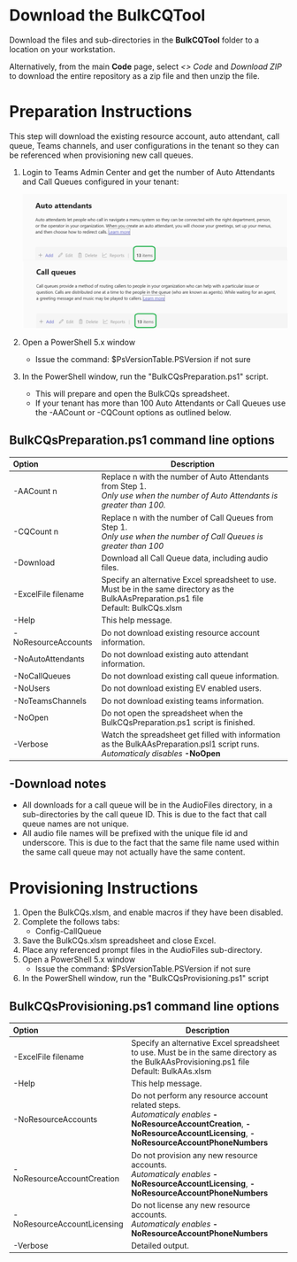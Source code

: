 # Download the BulkCQTool

Download the files and sub-directories in the **BulkCQTool** folder to a location on your workstation.

Alternatively, from the main **Code** page, select *<> Code* and *Download ZIP* to download the entire repository as a zip file and then unzip the file.

# Preparation Instructions

This step will download the existing resource account, auto attendant, call queue, Teams channels, and user configurations in the tenant so they can be referenced when provisioning new call queues.

1. Login to Teams Admin Center and get the number of Auto Attendants and Call Queues configured in your tenant:

   ![Screenshot showing the Teams Admin Center summary table headers for Auto Attendants and Call Queues.](/media/TAC-Number-AA-CQ.png)

1. Open a PowerShell 5.x window
   - Issue the command: $PsVersionTable.PSVersion if not sure
1. In the PowerShell window, run the "BulkCQsPreparation.ps1" script.	
   - This will prepare and open the BulkCQs spreadsheet.
   - If your tenant has more than 100 Auto Attendants or Call Queues use the -AACount or -CQCount options as outlined below.

## BulkCQsPreparation.ps1 command line options

| Option              | Description                                        |
|:--------------------|----------------------------------------------------|
| -AACount n          | Replace n with the number of Auto Attendants from Step 1. <br>*Only use when the number of Auto Attendants is greater than 100.*           |         
| -CQCount n          | Replace n with the number of Call Queues from Step 1. <br>*Only use when the number of Call Queues is greater than 100*                    |
| -Download           | Download all Call Queue data, including audio files.                                                                                       |
| -ExcelFile filename | Specify an alternative Excel spreadsheet to use. Must be in the same directory as the BulkAAsPreparation.ps1 file<br>Default: BulkCQs.xlsm |
| -Help               | This help message.                                                                                                                         |
| -NoResourceAccounts | Do not download existing resource account information.                                                                                     |
| -NoAutoAttendants   | Do not download existing auto attendant information.                                                                                       |
| -NoCallQueues       | Do not download existing call queue information.                                                                                           |
| -NoUsers            | Do not download existing EV enabled users.                                                                                                 |
| -NoTeamsChannels    | Do not download existing teams information.                                                                                                |
| -NoOpen             | Do not open the spreadsheet when the BulkCQsPreparation.ps1 script is finished.                                                            |
| -Verbose            | Watch the spreadsheet get filled with information as the BulkAAsPreparation.psl1 script runs.<br>*Automaticaly disables*  **-NoOpen**      | 

## -Download notes

- All downloads for a call queue will be in the AudioFiles directory, in a sub-directories by the call queue ID. This is due to the fact that call queue names are not unique.
- All audio file names will be prefixed with the unique file id and underscore. This is due to the fact that the same file name used within the same call queue may not actually have the same content.


# Provisioning Instructions

1. Open the BulkCQs.xlsm, and enable macros if they have been disabled.
1. Complete the follows tabs:
   - Config-CallQueue
1. Save the BulkCQs.xlsm spreadsheet and close Excel.
1. Place any referenced prompt files in the AudioFiles sub-directory.
1. Open a PowerShell 5.x window
   - Issue the command: $PsVersionTable.PSVersion if not sure
1. In the PowerShell window, run the "BulkCQsProvisioning.ps1" script

## BulkCQsProvisioning.ps1 command line options

| Option                     | Description                                        |
|:---------------------------|----------------------------------------------------|
| -ExcelFile filename        | Specify an alternative Excel spreadsheet to use. Must be in the same directory as the BulkAAsProvisioning.ps1 file<br>Default: BulkAAs.xlsm |
| -Help                      | This help message.                                                                                                                          |
| -NoResourceAccounts        | Do not perform any resource account related steps. <br>*Automaticaly enables*  **-NoResourceAccountCreation**, **-NoResourceAccountLicensing**, **-NoResourceAccountPhoneNumbers**  |
| -NoResourceAccountCreation | Do not provision any new resource accounts.<br>*Automaticaly enables*  **-NoResourceAccountLicensing**, **-NoResourceAccountPhoneNumbers**  |
| -NoResourceAccountLicensing| Do not license any new resource accounts.<br>*Automaticaly enables*  **-NoResourceAccountPhoneNumbers**                                     |
| -Verbose                   | Detailed output.                                                                                                                            |
